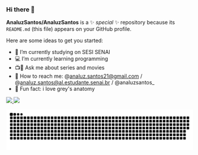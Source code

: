 ### Hi there 👋


**AnaluzSantos/AnaluzSantos** is a ✨ _special_ ✨ repository because its `README.md` (this file) appears on your GitHub profile.

Here are some ideas to get you started:

- 📕 I’m currently studying on SESI SENAI
- 💻 I’m currently learning programming
- 📺🎥 Ask me about series and movies
- 📌 How to reach me: @analuz.santos21@gmail.com / @analuz.santos@al.estudante.senai.br / @analuzsantos_
- 💖 Fun fact: i love grey's anatomy
<div>
  <a href="https://github.com/AnaluzSantos">
  <img height="160em" src="https://github-readme-stats.vercel.app/api?username=AnaluzSantos&theme=nightowl&show_icons=true"/>
  <img height="110em" src="https://github-readme-stats.vercel.app/api/top-langs/?username=AnaluzSantos&layout=compact&langs_count=7&theme=nightowl"/>
    </div>

![Snake animation](https://github.com/analuzsantos/analuzsantos/blob/output/github-contribution-grid-snake.svg)
